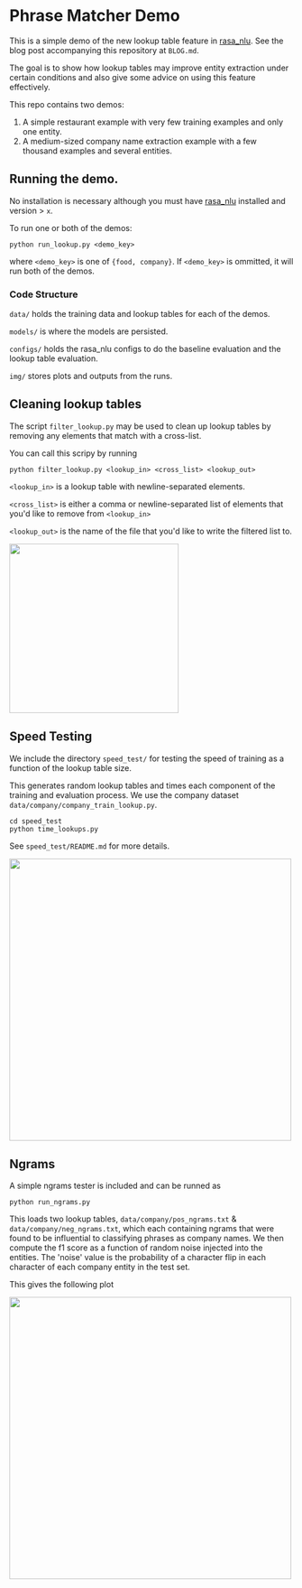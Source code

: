 # Phrase Matcher Demo

This is a simple demo of the new lookup table feature in [rasa_nlu](https://rasa.com/docs/nlu/).  See the blog post accompanying this repository at `BLOG.md`.

The goal is to show how lookup tables may improve entity extraction under certain conditions and also give some advice on using this feature effectively.

This repo contains two demos:

1.  A simple restaurant example with very few training examples and only one entity.
2.  A medium-sized company name extraction example with a few thousand examples and several entities.

## Running the demo.

No installation is necessary although you must have [rasa_nlu](https://rasa.com/docs/nlu/) installed and version > `x`.

To run one or both of the demos:

	python run_lookup.py <demo_key>

where `<demo_key>` is one of `{food, company}`.  If `<demo_key>` is ommitted, it will run both of the demos.

### Code Structure

`data/` holds the training data and lookup tables for each of the demos.

`models/` is where the models are persisted.

`configs/` holds the rasa_nlu configs to do the baseline evaluation and the lookup table evaluation.

`img/` stores plots and outputs from the runs.

## Cleaning lookup tables

The script `filter_lookup.py` may be used to clean up lookup tables by removing any elements that match with a cross-list.

You can call this scripy by running

	python filter_lookup.py <lookup_in> <cross_list> <lookup_out>

`<lookup_in>` is a lookup table with newline-separated elements.

`<cross_list>` is either a comma or newline-separated list of elements that you'd like to remove from `<lookup_in>`

`<lookup_out>` is the name of the file that you'd like to write the filtered list to.

<img src="https://github.com/RasaHQ/rasa_lookup_demo/blob/master/img/filter_diagram.png?raw=True" width="300">

## Speed Testing

We include the directory `speed_test/` for testing the speed of training as a function of the lookup table size.

This generates random lookup tables and times each component of the training and evaluation process.  We use the company dataset `data/company/company_train_lookup.py`. 

	cd speed_test
	python time_lookups.py

See `speed_test/README.md` for more details.

<img src="https://github.com/RasaHQ/rasa_lookup_demo/blob/master/img/timings.png?raw=True" width="500">

## Ngrams

A simple ngrams tester is included and can be runned as 

	python run_ngrams.py

This loads two lookup tables, `data/company/pos_ngrams.txt` & `data/company/neg_ngrams.txt`, which each containing ngrams that were found to be influential to classifying phrases as company names.  We then compute the f1 score as a function of random noise injected into the entities.  The 'noise' value is the probability of a character flip in each character of each company entity in the test set.

This gives the following plot

<img src="https://github.com/RasaHQ/rasa_lookup_demo/blob/master/img/ngram_robustness.png?raw=True" width="500">

